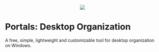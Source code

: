 <p align="center">
  <img src="https://downloads.portals-app.com/images%2Fportals_Smallx512.png?alt=media" />
</p>

# Portals: Desktop Organization
A free, simple, lightweight and customizable tool for desktop organization on Windows.
